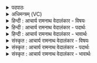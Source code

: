 <details><summary>पदपाठः</summary>

आ। ए꣣भिः। ददे। वृ꣡ष्ण्या꣢꣯। पौ꣡ꣳस्या꣢꣯नि। ये꣡भिः꣢꣯। औ꣡क्ष꣢꣯त्। वृ꣣त्रह꣡त्या꣢य। वृ꣣त्र। ह꣡त्या꣢꣯य। व꣣ज्री꣢। ये। क꣡र्म꣢꣯णः। क्रि꣣य꣡मा꣢णस्य। म꣣ह्ना꣢। ऋ꣣तेकर्म꣢म्। ऋ꣣ते। कर्म꣢म्। उ꣣द꣡जा꣢यन्त। उ꣣त्। अ꣡जा꣢꣯यन्त। दे꣣वाः꣢। १७८४।
</details>

<details><summary>अधिमन्त्रम् (VC)</summary>

- इन्द्रः
- बृहदुक्थो वामदेव्यः
- त्रिष्टुप्
- धैवतः
</details>

<details><summary>हिन्दी : आचार्य रामनाथ वेदालंकार - विषयः</summary>

आगे फिर उसी विषय का वर्णन है।
</details>

<details><summary>हिन्दी : आचार्य रामनाथ वेदालंकार - पदार्थः</summary>

पदार्थान्वयभाषाः -  (मह्नः कर्मणः) महान् सृष्टयुत्पत्ति आदि कर्म के किये जाते समय (ये देवाः) जो दिव्यगुण,इन्द्र परमेश्वर में (ऋते कर्मम्) बिना प्रयत्न के स्वभावतः (उदजायन्त) प्रकट हुए, (येभिः) जिन दिव्य गुणों से (वज्री) वज्रधारी के समान उस जगदीश्वर ने (वृत्रहत्याय) विघ्नों के विनाशार्थ (औक्षत्) जीवात्मा को सींचा, (एभिः) उन दिव्य गुणों से वह,आज भी (वृष्ण्या) सुखवर्षक (पौंस्यानि) बलयुक्त कर्मों को (आददे) करता है ॥३॥
</details>

<details><summary>हिन्दी : आचार्य रामनाथ वेदालंकार - भावार्थः</summary>

भावार्थभाषाः -  परमेश्वर में स्वभावतः सदा रहनेवाले जो गुण हैं,उन्हीं से वह सारे सृष्टि के कार्य को करता है। उन गुणों में से कुछ अंश वह मनुष्यों में भी निहित कर देता है,जिससे वे विघ्न,पाप,दोष आदि के विनाश में समर्थ होते हैं ॥३॥
</details>

<details><summary>संस्कृत : आचार्य रामनाथ वेदालंकार - विषयः</summary>

अथ पुनरपि स एव विषय उच्यते।
</details>

<details><summary>संस्कृत : आचार्य रामनाथ वेदालंकार - पदार्थः</summary>

पदार्थान्वयभाषाः -  (मह्नः कर्मणः) महतः सृष्ट्युत्पत्त्यादिकर्मणः (क्रियमाणस्य) विधीयमानस्य सतः (ये देवाः) ये दिव्यगुणाः इन्द्रे परमेश्वरे (ऋते कर्मम्) प्रयत्नं विनैव,स्वभावतः इत्यर्थः (उदजायन्त) उद्भूताः, (येभिः) यैः देवैः दिव्यगुणैः, (वज्री) वज्रधरः इव स इन्द्रो जगदीश्वरः, (वृत्रहत्याय) विघ्नानां हननाय (औक्षत्) जीवात्मानम् असिञ्चत्, (एभिः) एतैस्तैर्दिव्यगुणैः अद्यापि सः (वृष्ण्या) वृष्ण्यानि सुखवर्षकाणि (पौंस्यानि) बलकर्माणि (आददे) गृह्णाति,करोतीत्यर्थः ॥३॥
</details>

<details><summary>संस्कृत : आचार्य रामनाथ वेदालंकार - भावार्थः</summary>

भावार्थभाषाः -  परमेश्वरे स्वभावतः सदातना ये गुणाः सन्ति तैरेव स समग्रं सृष्टिव्यापारं करोति,तेषां गुणानां कञ्चिदंशं स मनुष्येष्वपि निदधाति येन ते विघ्नपापदोषादीनां विनाशाय प्रभवन्ति ॥३॥
</details>